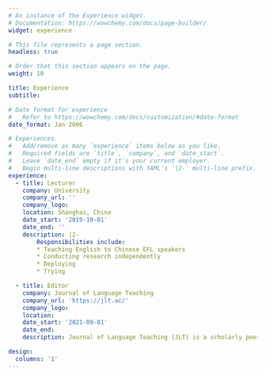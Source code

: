 ```yaml
---
# An instance of the Experience widget.
# Documentation: https://wowchemy.com/docs/page-builder/
widget: experience

# This file represents a page section.
headless: true

# Order that this section appears on the page.
weight: 10

title: Experience
subtitle:

# Date format for experience
#   Refer to https://wowchemy.com/docs/customization/#date-format
date_format: Jan 2006

# Experiences.
#   Add/remove as many `experience` items below as you like.
#   Required fields are `title`, `company`, and `date_start`.
#   Leave `date_end` empty if it's your current employer.
#   Begin multi-line descriptions with YAML's `|2-` multi-line prefix.
experience:
  - title: Lecturer
    company: University
    company_url: ''
    company_logo:
    location: Shanghai, China
    date_start: '2019-10-01'
    date_end: ''
    description: |2-
        Responsibilities include:
        * Teaching English to Chinese EFL speakers
        * Conducting research independently
        * Deploying
        * Trying

  - title: Editor
    company: Journal of Language Teaching
    company_url: 'https://jlt.ac/'
    company_logo:
    location:
    date_start: '2021-09-01'
    date_end:
    description: Journal of Language Teaching (JLT) is a scholarly peer-reviewed international scientific journal published monthly, focusing on theories, methods, and materials in language teaching, study and research.

design:
  columns: '1'
---
```

